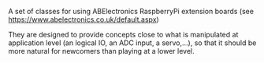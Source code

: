 A set of classes for using ABElectronics RaspberryPi extension boards 
(see https://www.abelectronics.co.uk/default.aspx)

They are designed to provide concepts close to what is manipulated at application level 
(an logical IO, an ADC input, a servo,...), so that it should be more natural for newcomers
than playing at a lower level. 